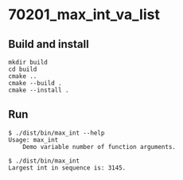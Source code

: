 # 70201_max_int_va_list

## Build and install

```console
mkdir build
cd build
cmake ..
cmake --build .
cmake --install .
```

## Run

```console
$ ./dist/bin/max_int --help
Usage: max_int
    Demo variable number of function arguments.

$ ./dist/bin/max_int
Largest int in sequence is: 3145.
```

